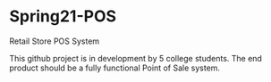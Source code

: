 # Spring21-POS
Retail Store POS System

This github project is in development by 5 college students. The end product should be a fully functional Point of Sale system.
